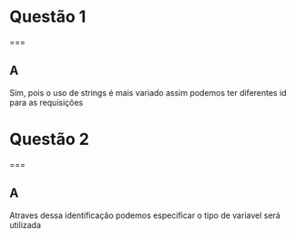 # Questão 1
===
## A
Sim, pois o uso de strings é mais variado
assim podemos ter diferentes id para as requisições

# Questão 2
===
## A
Atraves dessa identificação podemos especificar o tipo de variavel será utilizada